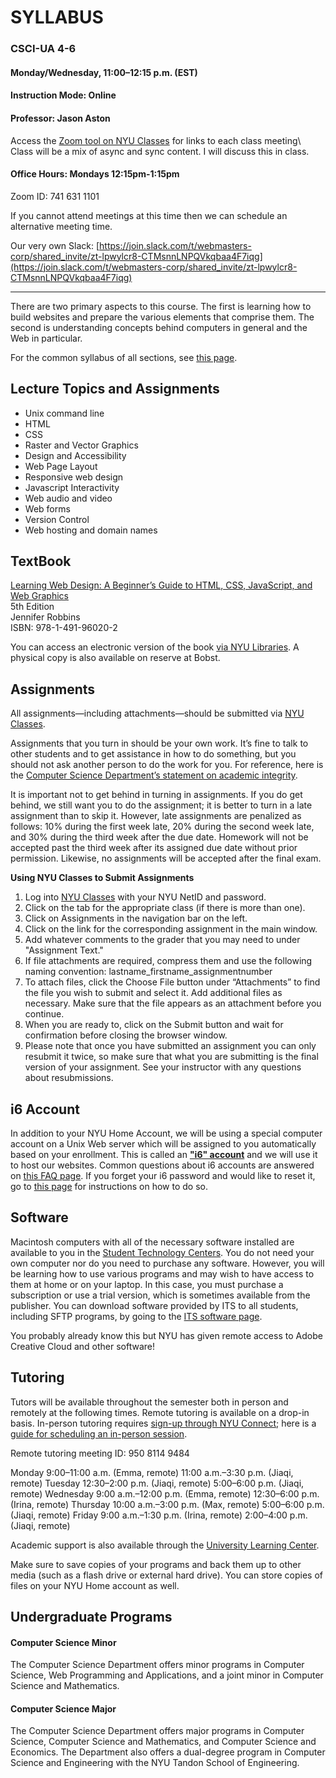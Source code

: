 # SYLLABUS

### CSCI-UA 4-6

#### Monday/Wednesday, 11:00–12:15 p.m. (EST)

#### Instruction Mode: Online

#### Professor: Jason Aston

Access the [Zoom tool on NYU Classes](https://newclasses.nyu.edu/portal/site/6505e9ea-f449-4108-b08a-d4f8e572b543/page/d82a5104-e5f4-48f2-82d1-5b7fcedf0bf9) for links to each class meeting\  
Class will be a mix of async and sync content. I will discuss this in class. 

#### Office Hours: Mondays 12:15pm-1:15pm

Zoom ID: 741 631 1101

If you cannot attend meetings at this time then we can schedule an alternative meeting time. 

Our very own Slack:
[https://join.slack.com/t/webmasters-corp/shared_invite/zt-lpwylcr8-CTMsnnLNPQVkqbaa4F7iqg](https://join.slack.com/t/webmasters-corp/shared_invite/zt-lpwylcr8-CTMsnnLNPQVkqbaa4F7iqg)

---

There are two primary aspects to this course. The first is learning how to build websites and prepare the various elements that comprise them. The second is understanding concepts behind computers in general and the Web in particular.

For the common syllabus of all sections, see [this page]( https://cs.nyu.edu/courses/spring21/CSCI-UA.0004-004/common-syllabus/).

## Lecture Topics and Assignments

- Unix command line
- HTML
- CSS
- Raster and Vector Graphics
- Design and Accessibility
- Web Page Layout
- Responsive web design
- Javascript Interactivity
- Web audio and video
- Web forms
- Version Control
- Web hosting and domain names

## TextBook

[Learning Web Design: A Beginner’s Guide to HTML, CSS, JavaScript, and Web Graphics](https://www.oreilly.com/library/view/learning-web-design/9781491960196/)\
5th Edition\
Jennifer Robbins\
ISBN: 978-1-491-96020-2

You can access an electronic version of the book [via NYU Libraries](https://bobcat.library.nyu.edu/permalink/f/1c17uag/nyu_aleph007035495). A physical copy is also available on reserve at Bobst.

## Assignments

All assignments—including attachments—should be submitted via [NYU Classes](https://newclasses.nyu.edu/). 

Assignments that you turn in should be your own work. It’s fine to talk to other students and to get assistance in how to do something, but you should not ask another person to do the work for you. For reference, here is the [Computer Science Department’s statement on academic integrity](http://cs.nyu.edu/home/undergrad/policy.html).

It is important not to get behind in turning in assignments. If you do get behind, we still want you to do the assignment; it is better to turn in a late assignment than to skip it. However, late assignments are penalized as follows: 10% during the first week late, 20% during the second week late, and 30% during the third week after the due date. Homework will not be accepted past the third week after its assigned due date without prior permission. Likewise, no assignments will be accepted after the final exam.

**Using NYU Classes to Submit Assignments**
1. Log into [NYU Classes](https://newclasses.nyu.edu/) with your NYU NetID and password.
2. Click on the tab for the appropriate class (if there is more than one).
3. Click on Assignments in the navigation bar on the left.
4. Click on the link for the corresponding assignment in the main window.
5. Add whatever comments to the grader that you may need to under "Assignment Text."
6. If file attachments are required, compress them and use the following naming convention: lastname_firstname_assignmentnumber
7. To attach files, click the Choose File button under “Attachments” to find the file you wish to submit and select it. Add additional files as necessary. Make sure that the file appears as an attachment before you continue.
8. When you are ready to, click on the Submit button and wait for confirmation before closing the browser window.
9. Please note that once you have submitted an assignment you can only resubmit it twice, so make sure that what you are submitting is the final version of your assignment. See your instructor with any questions about resubmissions.
  

## i6 Account

In addition to your NYU Home Account, we will be using a special computer account on a Unix Web server which will be assigned to you automatically based on your enrollment. This is called an [**"i6" account**](https://cims.nyu.edu/webapps/content/systems/resources/i6) and we will use it to host our websites. Common questions about i6 accounts are answered on [this FAQ page](https://cims.nyu.edu/webapps/content/systems/resources/i6/faq). If you forget your i6 password and would like to reset it, go to [this page](https://cims.nyu.edu/webapps/content/systems/resources/i6/resetpassword) for instructions on how to do so.


## Software

Macintosh computers with all of the necessary software installed are available to you in the [Student Technology Centers]( https://www.nyu.edu/life/information-technology/locations-and-facilities/student-technology-centers.html). You do not need  your own computer nor do you need to purchase any software. However, you will be learning how to use various programs and may wish to have access to them at home or on your laptop. In this case, you must purchase a subscription or use a trial version, which is sometimes available from the publisher. You can download software provided by ITS to all students, including SFTP programs, by going to the [ITS software page](https://www.nyu.edu/its/software/).

You probably already know this but NYU has given remote access to Adobe Creative Cloud and other software!

## Tutoring

Tutors will be available throughout the semester both in person and remotely at the following times. Remote tutoring is available on a drop-in basis. In-person tutoring requires [sign-up through NYU Connect](https://nyu.starfishsolutions.com/starfish-ops/); here is a [guide for scheduling an in-person session](https://docs.google.com/document/d/1tKjWZKlH_nT2NGE0uqB5Hn7zq_BwIqIijGcKPO7UqAo/).

Remote tutoring meeting ID: 950 8114 9484

Monday
    9:00–11:00 a.m. (Emma, remote)
    11:00 a.m.–3:30 p.m. (Jiaqi, remote)
Tuesday
    12:30–2:00 p.m. (Jiaqi, remote)
    5:00–6:00 p.m. (Jiaqi, remote)
Wednesday
    9:00 a.m.–12:00 p.m. (Emma, remote)
    12:30–6:00 p.m. (Irina, remote)
Thursday
    10:00 a.m.–3:00 p.m. (Max, remote)
    5:00–6:00 p.m. (Jiaqi, remote)
Friday
    9:00 a.m.–1:30 p.m. (Irina, remote)
    2:00–4:00 p.m. (Jiaqi, remote) 

Academic support is also available through the [University Learning Center](http://www.nyu.edu/ulc).

Make sure to save copies of your programs and back them up to other media (such as a flash drive or external hard drive). You can store copies of files on your NYU Home account as well.

## Undergraduate Programs

#### Computer Science Minor

The Computer Science Department offers minor programs in Computer Science, Web Programming and Applications, and a joint minor in Computer Science and Mathematics.

#### Computer Science Major

The Computer Science Department offers major programs in Computer Science, Computer Science and Mathematics, and Computer Science and Economics. The Department also offers a dual-degree program in Computer Science and Engineering with the NYU Tandon School of Engineering.